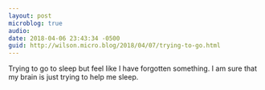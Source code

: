 ```yaml
---
layout: post
microblog: true
audio: 
date: 2018-04-06 23:43:34 -0500
guid: http://wilson.micro.blog/2018/04/07/trying-to-go.html
---
```

Trying to go to sleep but feel like I have forgotten something. I am sure that my brain is just trying to help me sleep. 
